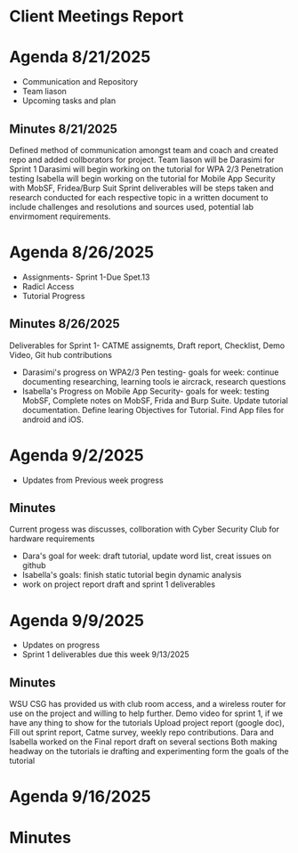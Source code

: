 # Client Meetings Report

# Agenda 8/21/2025
 * Communication and Repository
 * Team liason
 * Upcoming tasks and plan

## Minutes 8/21/2025
Defined method of communication amongst team and coach and created repo and added collborators for project.
Team liason will be Darasimi for Sprint 1
Darasimi will begin working on the tutorial for WPA 2/3 Penetration testing
Isabella will begin working on the tutorial for Mobile App Security with MobSF, Fridea/Burp Suit
Sprint deliverables will be steps taken and research conducted for each respective topic in a written document to include challenges and resolutions and sources used, potential lab envirmoment requirements.

# Agenda 8/26/2025
 * Assignments- Sprint 1-Due Spet.13
 * Radicl Access
 * Tutorial Progress

## Minutes 8/26/2025
Deliverables for Sprint 1- CATME assignemts, Draft report, Checklist, Demo Video, Git hub contributions
* Darasimi's progress on WPA2/3 Pen testing- 
goals for week: continue documenting researching, learning tools ie aircrack, research questions
* Isabella's Progress on Mobile App Security- 
goals for week: testing MobSF, Complete notes on MobSF, Frida and Burp Suite. Update tutorial documentation. Define learing Objectives for Tutorial. Find App files for android and iOS.

# Agenda 9/2/2025
* Updates from Previous week progress

## Minutes
 Current progess was discusses, collboration with Cyber Security Club for hardware requirements
 * Dara's goal for week: draft tutorial, update word list, creat issues on github
 * Isabella's goals: finish static tutorial begin dynamic analysis
 * work on project report draft and sprint 1 deliverables

# Agenda 9/9/2025
 * Updates on progress
 * Sprint 1 deliverables due this week 9/13/2025
 

## Minutes
 WSU CSG has provided us with club room access, and a wireless router for use on the project and willing to help further.
 Demo video for sprint 1, if we have any thing to show for the tutorials
 Upload project report (google doc), Fill out sprint report, Catme survey, weekly repo contributions.
 Dara and Isabella worked on the Final report draft on several sections
 Both making headway on the tutorials ie drafting and experimenting form the goals of the tutorial

 # Agenda 9/16/2025

 # Minutes

